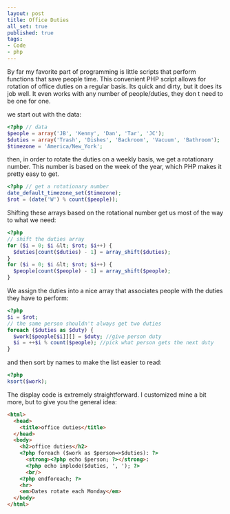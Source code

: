 ```yaml
---
layout: post
title: Office Duties
all_set: true
published: true
tags:
- Code
- php
---
```


By far my favorite part of programming is little scripts that perform functions
that save people time. This convenient PHP script allows for rotation of office
duties on a regular basis. Its quick and dirty, but it does its job well. It
even works with any number of people/duties, they don t need to be one for one.

we start out with the data:

``` php
<?php // data
$people = array('JB', 'Kenny', 'Dan', 'Tar', 'JC');
$duties = array('Trash', 'Dishes', 'Backroom', 'Vacuum', 'Bathroom');
$timezone = 'America/New_York';
```

then, in order to rotate the duties on a weekly basis, we get a rotationary
number. This number is based on the week of the year, which PHP makes it pretty
easy to get.

``` php
<?php // get a rotationary number
date_default_timezone_set($timezone);
$rot = (date('W') % count($people));
```

Shifting these arrays based on the rotational number get us most of the way to what we need:

``` php
<?php
// shift the duties array
for ($i = 0; $i &lt; $rot; $i++) {
  $duties[count($duties) - 1] = array_shift($duties);
}
for ($i = 0; $i &lt; $rot; $i++) {
  $people[count($people) - 1] = array_shift($people);
}
```

We assign the duties into a nice array that associates people with the duties they have to perform:

``` php
<?php
$i = $rot;
// the same person shouldn't always get two duties
foreach ($duties as $duty) {
  $work[$people[$i]][] = $duty; //give person duty
  $i = ++$i % count($people); //pick what person gets the next duty
}
```

and then sort by names to make the list easier to read:

``` php
<?php
ksort($work);
```

The display code is extremely straightforward. I customized mine a bit more, but to give you the general idea:

``` html
<html>
  <head>
    <title>office duties</title>
  </head>
  <body>
    <h2>office duties</h2>
    <?php foreach ($work as $person=>$duties): ?>
      <strong><?php echo $person; ?></strong>:
      <?php echo implode($duties, ', '); ?>
      <br/>
    <?php endforeach; ?>
    <hr>
    <em>Dates rotate each Monday</em>
  </body>
</html>
```
